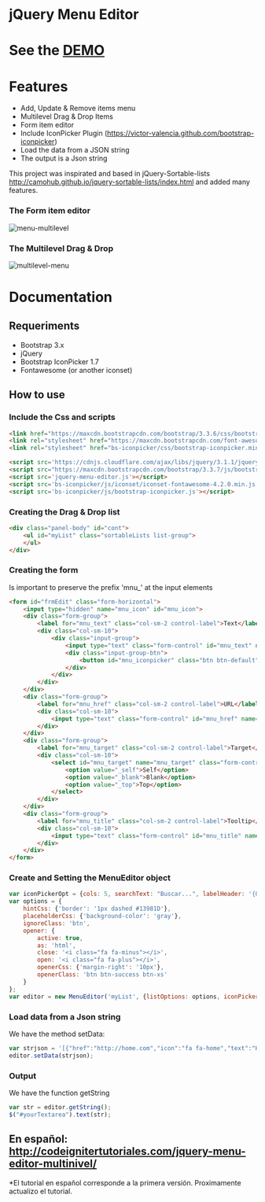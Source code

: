 # jQuery Menu Editor
# See the [DEMO](http://codeignitertutoriales.com/demos/jqmenueditor/)
# Features
* Add, Update & Remove items menu
* Multilevel Drag & Drop Items
* Form item editor
* Include IconPicker Plugin (https://victor-valencia.github.com/bootstrap-iconpicker)
* Load the data from a JSON string 
* The output is a Json string

This project was inspirated and based in jQuery-Sortable-lists http://camohub.github.io/jquery-sortable-lists/index.html and added many features.

### The Form item editor
![menu-multilevel](http://codeignitertutoriales.com/wp-content/uploads/2017/01/jquery-menu-editor-form.jpg)
### The Multilevel Drag & Drop
![multilevel-menu](http://codeignitertutoriales.com/wp-content/uploads/2017/01/jquery-menu-editor-dragdrop.jpg)

# Documentation

## Requeriments
* Bootstrap 3.x
* jQuery
* Bootstrap IconPicker 1.7
* Fontawesome (or another iconset)

## How to use
### Include the Css and scripts
```html
<link href="https://maxcdn.bootstrapcdn.com/bootstrap/3.3.6/css/bootstrap.min.css" rel="stylesheet">
<link rel="stylesheet" href="https://maxcdn.bootstrapcdn.com/font-awesome/4.2.0/css/font-awesome.min.css">
<link rel="stylesheet" href="bs-iconpicker/css/bootstrap-iconpicker.min.css">

<script src='https://cdnjs.cloudflare.com/ajax/libs/jquery/3.1.1/jquery.min.js'></script>
<script src="https://maxcdn.bootstrapcdn.com/bootstrap/3.3.7/js/bootstrap.min.js" integrity="sha384-Tc5IQib027qvyjSMfHjOMaLkfuWVxZxUPnCJA7l2mCWNIpG9mGCD8wGNIcPD7Txa" crossorigin="anonymous"></script>
<script src='jquery-menu-editor.js'></script>
<script src='bs-iconpicker/js/iconset/iconset-fontawesome-4.2.0.min.js'></script>
<script src='bs-iconpicker/js/bootstrap-iconpicker.js'></script>
```

### Creating the Drag & Drop list
```html
<div class="panel-body" id="cont">
    <ul id="myList" class="sortableLists list-group">
    </ul>
</div>
```
### Creating the form
Is important to preserve the prefix 'mnu_' at the input elements
```html
<form id="frmEdit" class="form-horizontal">
    <input type="hidden" name="mnu_icon" id="mnu_icon">
    <div class="form-group">
        <label for="mnu_text" class="col-sm-2 control-label">Text</label>
        <div class="col-sm-10">
            <div class="input-group">
                <input type="text" class="form-control" id="mnu_text" name="mnu_text" placeholder="Text">
                <div class="input-group-btn">
                    <button id="mnu_iconpicker" class="btn btn-default" data-iconset="fontawesome" data-icon="" type="button"></button>
                </div>
            </div>
        </div>
    </div>
    <div class="form-group">
        <label for="mnu_href" class="col-sm-2 control-label">URL</label>
        <div class="col-sm-10">
            <input type="text" class="form-control" id="mnu_href" name="mnu_href" placeholder="URL">
        </div>
    </div>
    <div class="form-group">
        <label for="mnu_target" class="col-sm-2 control-label">Target</label>
        <div class="col-sm-10">
            <select id="mnu_target" name="mnu_target" class="form-control">
                <option value="_self">Self</option>
                <option value="_blank">Blank</option>
                <option value="_top">Top</option>
            </select>
        </div>
    </div>
    <div class="form-group">
        <label for="mnu_title" class="col-sm-2 control-label">Tooltip</label>
        <div class="col-sm-10">
            <input type="text" class="form-control" id="mnu_title" name="mnu_title" placeholder="Text">
        </div>
    </div>
</form>
```

### Create and Setting the MenuEditor object
```javascript
var iconPickerOpt = {cols: 5, searchText: "Buscar...", labelHeader: '{0} de {1} Pags.', footer: false};
var options = {
    hintCss: {'border': '1px dashed #13981D'},
    placeholderCss: {'background-color': 'gray'},
    ignoreClass: 'btn',
    opener: {
        active: true,
        as: 'html',
        close: '<i class="fa fa-minus"></i>',
        open: '<i class="fa fa-plus"></i>',
        openerCss: {'margin-right': '10px'},
        openerClass: 'btn btn-success btn-xs'
    }
};
var editor = new MenuEditor('myList', {listOptions: options, iconPicker: iconPickerOpt, labelEdit: 'Edit', labelRemove: 'Remove'});
```

### Load data from a Json string
We have the method setData:
```javascript
var strjson = '[{"href":"http://home.com","icon":"fa fa-home","text":"Home"},{"icon":"fa fa-bar-chart-o","text":"Opcion2"},{"icon":"fa fa-cloud-upload","text":"Opcion3"},{"icon":"fa fa-crop","text":"Opcion4"},{"icon":"fa fa-flask","text":"Opcion5"},{"icon":"fa fa-search","text":"Opcion7","children":[{"icon":"fa fa-plug","text":"Opcion7-1","children":[{"icon":"fa fa-filter","text":"Opcion7-2","children":[{"icon":"fa fa-map-marker","text":"Opcion6"}]}]}]}]';
editor.setData(strjson);
```
### Output
We have the function getString
```javascript
var str = editor.getString();
$("#yourTextarea").text(str);
```

## En español: http://codeignitertutoriales.com/jquery-menu-editor-multinivel/
*El tutorial en español corresponde a la primera versión. Proximamente actualizo el tutorial.
